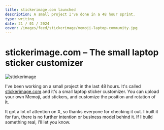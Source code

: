 ```yaml
---
title: stickerimage.com launched
description: A small project I've done in a 48 hour sprint.
type: writing
date: 21 / 01 / 2024
cover: /images/feed/stickerimage/memoji-laptop-community.jpg
---
```


# stickerimage.com – The small laptop sticker customizer

![stickerimage](/images/feed/stickerimage/memoji-laptop-community.jpg)

I've been working on a small project in the last 48 hours. It's called [stickerimage.com](https://stickerimage.com) and it's a small laptop sticker customizer. You can upload your own Memoji, add stickers, and customize the position and rotation of it.

It got a lot of attention on X, so thanks everyone for checking it out. I built it for fun, there is no further intention or business model behind it. If I build something real, I'll let you know.
